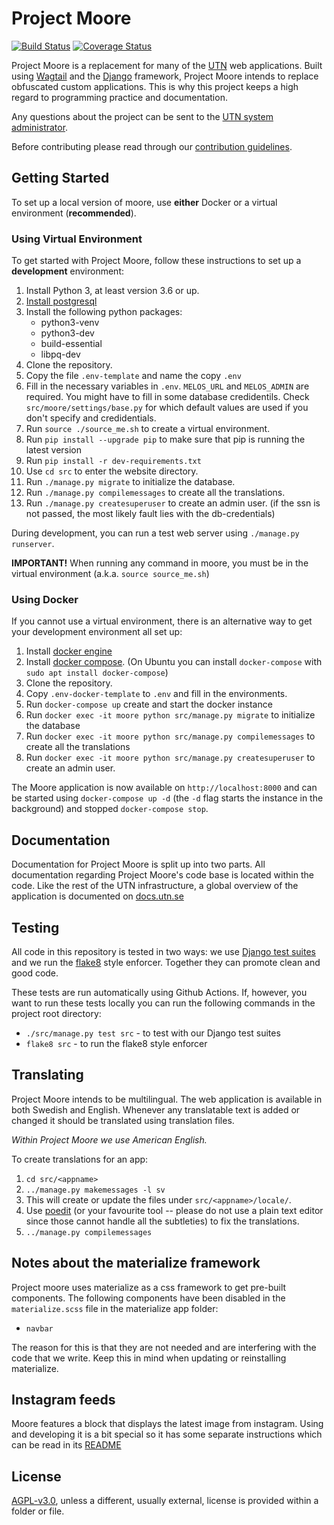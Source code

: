 # Project Moore

[![Build Status](https://travis-ci.org/UTNkar/moore.svg?branch=development)](https://travis-ci.org/UTNkar/moore)
[![Coverage Status](https://coveralls.io/repos/github/UTNkar/moore/badge.svg?branch=development)](https://coveralls.io/github/UTNkar/moore?branch=development)

Project Moore is a replacement for many of the [UTN](https://utn.se/) web
applications. Built using [Wagtail](https://wagtail.io/) and the [Django](https://www.djangoproject.com/) framework, Project
Moore intends to replace obfuscated custom applications. This is why this
project keeps a high regard to programming practice and documentation.

Any questions about the project can be sent to the [UTN system
administrator](mailto:admin@utn.se).

Before contributing please read through our [contribution
guidelines](CONTRIBUTING.md).

## Getting Started

To set up a local version of moore, use **either** Docker or a virtual environment (**recommended**).

### Using Virtual Environment

To get started with Project Moore, follow these instructions to set up a
**development** environment:

1. Install Python 3, at least version 3.6 or up.
2. [Install postgresql](INSTALLING_POSTGRES.md)
3. Install the following python packages:
    - python3-venv
    - python3-dev
    - build-essential
    - libpq-dev
4. Clone the repository.
5. Copy the file `.env-template` and name the copy `.env`
6. Fill in the necessary variables in `.env`. `MELOS_URL` and `MELOS_ADMIN` are required. You might have to fill in some database credidentils. Check `src/moore/settings/base.py` for which default values are used if you don't specify and credidentials.
7. Run `source ./source_me.sh` to create a virtual environment.
8. Run `pip install --upgrade pip` to make sure that pip is running the latest version
9. Run `pip install -r dev-requirements.txt`
10. Use `cd src` to enter the website directory.
11. Run `./manage.py migrate` to initialize the database.
12. Run `./manage.py compilemessages` to create all the translations.
13. Run `./manage.py createsuperuser` to create an admin user. (if the ssn is not passed, the most likely fault lies with the db-credentials)

During development, you can run a test web server using `./manage.py runserver`.

**IMPORTANT!** When running any command in moore, you must be in the virtual environment (a.k.a. `source source_me.sh`)

### Using Docker

If you cannot use a virtual environment, there is an alternative way to get your development
environment all set up:

1. Install [docker engine](https://docs.docker.com/engine/install/)
1. Install [docker compose](https://docs.docker.com/compose/install/).
   (On Ubuntu you can install `docker-compose` with `sudo apt install docker-compose`)
1. Clone the repository.
1. Copy `.env-docker-template` to `.env` and fill in the environments.
1. Run `docker-compose up` create and start the docker instance
1. Run `docker exec -it moore python src/manage.py migrate` to initialize the
   database
1. Run `docker exec -it moore python src/manage.py compilemessages` to create all the translations
1. Run `docker exec -it moore python src/manage.py createsuperuser` to create an admin
   user.

The Moore application is now available on `http://localhost:8000` and can be started using `docker-compose up -d` (the `-d` flag starts the instance in the background) and stopped `docker-compose stop`.

## Documentation

Documentation for Project Moore is split up into two parts. All documentation
regarding Project Moore's code base is located within the code. Like the rest
of the UTN infrastructure, a global overview of the application is documented
on [docs.utn.se](https://docs.utn.se/)

## Testing

All code in this repository is tested in two ways: we use [Django test
suites](https://docs.djangoproject.com/en/1.10/topics/testing/) and we run the
[flake8](http://flake8.pycqa.org/en/latest/) style enforcer. Together they can
promote clean and good code.

These tests are run automatically using Github Actions.
If, however, you want to run these tests locally you can run the following
commands in the project root directory:

-   `./src/manage.py test src` - to test with our Django test suites
-   `flake8 src` - to run the flake8 style enforcer

## Translating

Project Moore intends to be multilingual. The web application is available in
both Swedish and English. Whenever any translatable text is added or changed it
should be translated using translation files.

_Within Project Moore we use American English._

To create translations for an app:

1. `cd src/<appname>`
1. `../manage.py makemessages -l sv`
1. This will create or update the files under `src/<appname>/locale/`.
1. Use [poedit](https://poedit.net/) (or your favourite tool -- please do not use a plain text editor
   since those cannot handle all the subtleties) to fix the translations.
1. `../manage.py compilemessages`

## Notes about the materialize framework

Project moore uses materialize as a css framework to get pre-built components.
The following components have been disabled in the `materialize.scss` file in the materialize app folder:

-   `navbar`

The reason for this is that they are not needed and are interfering with the code that we write. Keep this in mind
when updating or reinstalling materialize.

## Instagram feeds

Moore features a block that displays the latest image from instagram.
Using and developing it is a bit special so it has some separate instructions which can be read in its [README](/src/instagram/README.md)

## License

[AGPL-v3.0](LICENSE), unless a different, usually external, license is provided within a folder or file.
